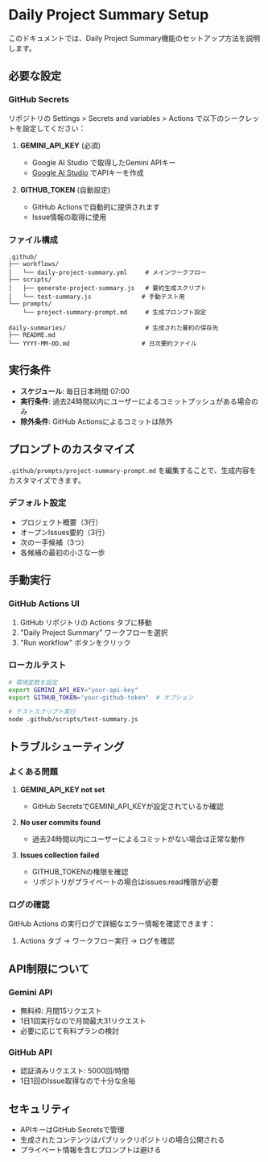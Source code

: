 # Daily Project Summary Setup

このドキュメントでは、Daily Project Summary機能のセットアップ方法を説明します。

## 必要な設定

### GitHub Secrets

リポジトリの Settings > Secrets and variables > Actions で以下のシークレットを設定してください：

1. **GEMINI_API_KEY** (必須)
   - Google AI Studio で取得したGemini APIキー
   - [Google AI Studio](https://aistudio.google.com/) でAPIキーを作成

2. **GITHUB_TOKEN** (自動設定)
   - GitHub Actionsで自動的に提供されます
   - Issue情報の取得に使用

### ファイル構成

```
.github/
├── workflows/
│   └── daily-project-summary.yml     # メインワークフロー
├── scripts/
│   ├── generate-project-summary.js   # 要約生成スクリプト
│   └── test-summary.js              # 手動テスト用
└── prompts/
    └── project-summary-prompt.md     # 生成プロンプト設定

daily-summaries/                      # 生成された要約の保存先
├── README.md
└── YYYY-MM-DD.md                    # 日次要約ファイル
```

## 実行条件

- **スケジュール**: 毎日日本時間 07:00
- **実行条件**: 過去24時間以内にユーザーによるコミットプッシュがある場合のみ
- **除外条件**: GitHub Actionsによるコミットは除外

## プロンプトのカスタマイズ

`.github/prompts/project-summary-prompt.md` を編集することで、生成内容をカスタマイズできます。

### デフォルト設定
- プロジェクト概要（3行）
- オープンIssues要約（3行）
- 次の一手候補（3つ）
- 各候補の最初の小さな一歩

## 手動実行

### GitHub Actions UI
1. GitHub リポジトリの Actions タブに移動
2. "Daily Project Summary" ワークフローを選択
3. "Run workflow" ボタンをクリック

### ローカルテスト
```bash
# 環境変数を設定
export GEMINI_API_KEY="your-api-key"
export GITHUB_TOKEN="your-github-token"  # オプション

# テストスクリプト実行
node .github/scripts/test-summary.js
```

## トラブルシューティング

### よくある問題

1. **GEMINI_API_KEY not set**
   - GitHub SecretsでGEMINI_API_KEYが設定されているか確認

2. **No user commits found**
   - 過去24時間以内にユーザーによるコミットがない場合は正常な動作

3. **Issues collection failed**
   - GITHUB_TOKENの権限を確認
   - リポジトリがプライベートの場合はissues:read権限が必要

### ログの確認

GitHub Actions の実行ログで詳細なエラー情報を確認できます：
1. Actions タブ → ワークフロー実行 → ログを確認

## API制限について

### Gemini API
- 無料枠: 月間15リクエスト
- 1日1回実行なので月間最大31リクエスト
- 必要に応じて有料プランの検討

### GitHub API
- 認証済みリクエスト: 5000回/時間
- 1日1回のIssue取得なので十分な余裕

## セキュリティ

- APIキーはGitHub Secretsで管理
- 生成されたコンテンツはパブリックリポジトリの場合公開される
- プライベート情報を含むプロンプトは避ける
